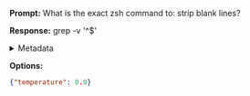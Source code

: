 **Prompt:**
What is the exact zsh command to: strip blank lines?


**Response:**
grep -v '^$'

<details><summary>Metadata</summary>

- Duration: 790 ms
- Datetime: 2023-08-28T18:46:01.449881
- Model: gpt-3.5-turbo-0613

</details>

**Options:**
```json
{"temperature": 0.0}
```

